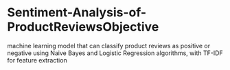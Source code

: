 # Sentiment-Analysis-of-ProductReviewsObjective
machine learning model that can classify product reviews as positive or negative using Naive Bayes and Logistic Regression algorithms, with TF-IDF for feature extraction
